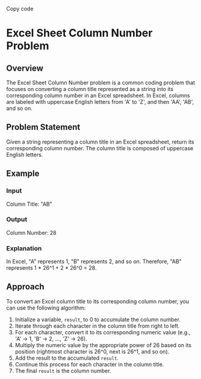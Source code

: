 Copy code
# Excel Sheet Column Number Problem

## Overview
The Excel Sheet Column Number problem is a common coding problem that focuses on converting a column title represented as a string into its corresponding column number in an Excel spreadsheet. In Excel, columns are labeled with uppercase English letters from 'A' to 'Z', and then 'AA', 'AB', and so on.

## Problem Statement
Given a string representing a column title in an Excel spreadsheet, return its corresponding column number. The column title is composed of uppercase English letters.

## Example
### Input
Column Title: "AB"

### Output
Column Number: 28

### Explanation
In Excel, "A" represents 1, "B" represents 2, and so on. Therefore, "AB" represents 1 * 26^1 + 2 * 26^0 = 28.

## Approach
To convert an Excel column title to its corresponding column number, you can use the following algorithm:

1. Initialize a variable, `result`, to 0 to accumulate the column number.
2. Iterate through each character in the column title from right to left.
3. For each character, convert it to its corresponding numeric value (e.g., 'A' -> 1, 'B' -> 2, ..., 'Z' -> 26).
4. Multiply the numeric value by the appropriate power of 26 based on its position (rightmost character is 26^0, next is 26^1, and so on).
5. Add the result to the accumulated `result`.
6. Continue this process for each character in the column title.
7. The final `result` is the column number.